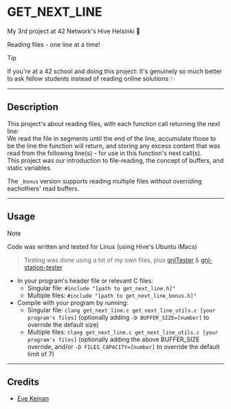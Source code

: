 # GET_NEXT_LINE

My 3rd project at 42 Network's Hive Helsinki 🐝

Reading files - one line at a time!

> [!TIP]
> If you're at a 42 school and doing this project: It's genuinely so much better to ask fellow students instead of reading online solutions ✨

---

## Description

This project's about reading files, with each function call returning the next line:  
We read the file in segments until the end of the line, accumulate those to be the line the function will return, and storing any excess content that was read from the following line(s) - for use in this function's next call(s).  
This project was our introduction to file-reading, the concept of buffers, and static variables.

The `_bonus` version supports reading multiple files without overriding eachothers' read buffers.

---

## Usage

> [!NOTE]
> Code was written and tested for Linux (using Hive's Ubuntu iMacs)

> Testing was done using a lot of my own files, plus [gnlTester](https://github.com/Tripouille/gnlTester) & [gnl-station-tester](https://github.com/kodpe/gnl-station-tester)

- In your program's header file or relevant C files:
  - Singular file: `#include "[path to get_next_line.h]"`
  - Multiple files: `#include "[path to get_next_line_bonus.h]"`
- Compile with your program by running:
  - Singular file: `clang get_next_line.c get_next_line_utils.c [your program's files]` (optionally adding `-D BUFFER_SIZE=[number]` to override the default size)
  - Multiple files: `clang get_next_line.c get_next_line_utils.c [your program's files]` (optionally adding the above BUFFER_SIZE override, and/or `-D FILES_CAPACITY=[number]` to override the default limit of 7)

---

## Credits

- [Eve Keinan](https://github.com/EvAvKein)
